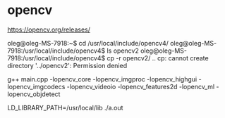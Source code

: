 # opencv

https://opencv.org/releases/

oleg@oleg-MS-7918:~$ cd /usr/local/include/opencv4/
oleg@oleg-MS-7918:/usr/local/include/opencv4$ ls
opencv2
oleg@oleg-MS-7918:/usr/local/include/opencv4$ cp -r opencv2/ ..
cp: cannot create directory '../opencv2': Permission denied


g++ main.cpp -lopencv_core -lopencv_imgproc -lopencv_highgui -lopencv_imgcodecs -lopencv_videoio -lopencv_features2d -lopencv_ml -lopencv_objdetect



LD_LIBRARY_PATH=/usr/local/lib ./a.out
